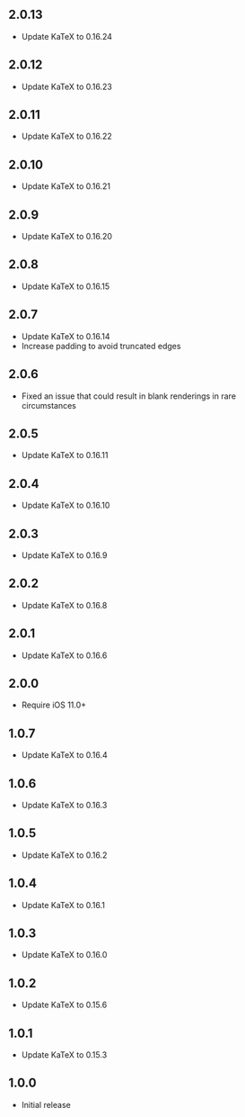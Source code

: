 ## 2.0.13
* Update KaTeX to 0.16.24

## 2.0.12
* Update KaTeX to 0.16.23

## 2.0.11
* Update KaTeX to 0.16.22

## 2.0.10
* Update KaTeX to 0.16.21

## 2.0.9
* Update KaTeX to 0.16.20

## 2.0.8
* Update KaTeX to 0.16.15

## 2.0.7
* Update KaTeX to 0.16.14
* Increase padding to avoid truncated edges

## 2.0.6
* Fixed an issue that could result in blank renderings in rare circumstances

## 2.0.5
* Update KaTeX to 0.16.11

## 2.0.4
* Update KaTeX to 0.16.10

## 2.0.3
* Update KaTeX to 0.16.9

## 2.0.2
* Update KaTeX to 0.16.8

## 2.0.1
* Update KaTeX to 0.16.6

## 2.0.0
* Require iOS 11.0+

## 1.0.7
* Update KaTeX to 0.16.4

## 1.0.6
* Update KaTeX to 0.16.3

## 1.0.5
* Update KaTeX to 0.16.2

## 1.0.4
* Update KaTeX to 0.16.1

## 1.0.3
* Update KaTeX to 0.16.0

## 1.0.2
* Update KaTeX to 0.15.6

## 1.0.1
* Update KaTeX to 0.15.3

## 1.0.0
* Initial release
